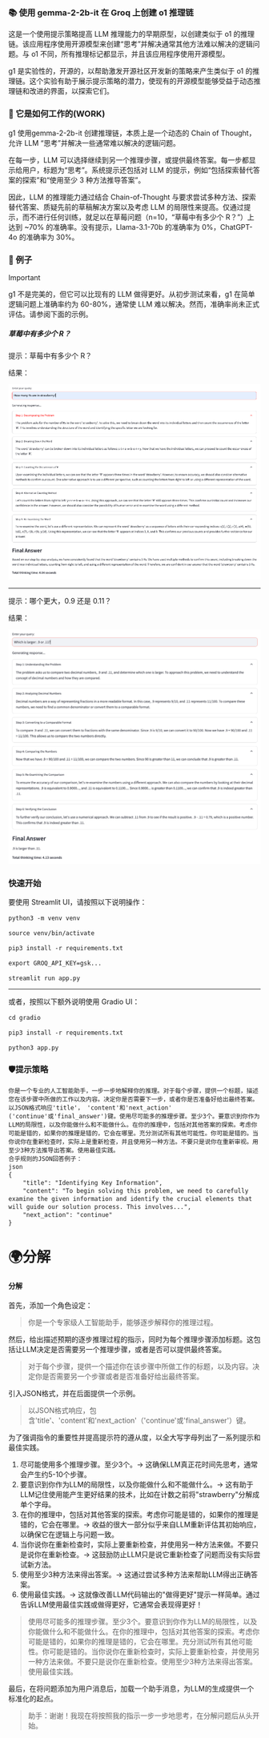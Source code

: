 ### 📚 使用 gemma-2-2b-it 在 Groq 上创建 o1 推理链

这是一个使用提示策略提高 LLM 推理能力的早期原型，以创建类似于 o1 的推理链。该应用程序使用开源模型来创建“思考”并解决通常其他方法难以解决的逻辑问题。与 o1 不同，所有推理标记都显示，并且该应用程序使用开源模型。

g1 是实验性的，开源的，以帮助激发开源社区开发新的策略来产生类似于 o1 的推理链。这个实验有助于展示提示策略的潜力，使现有的开源模型能够受益于动态推理链和改进的界面，以探索它们。

### 🚀 它是如何工作的(WORK)

g1 使用gemma-2-2b-it 创建推理链，本质上是一个动态的 Chain of Thought，允许 LLM “思考”并解决一些通常难以解决的逻辑问题。

在每一步，LLM 可以选择继续到另一个推理步骤，或提供最终答案。每一步都显示给用户，标题为“思考”。系统提示还包括对 LLM 的提示，例如“包括探索替代答案的探索”和“使用至少 3 种方法推导答案”。

因此，LLM 的推理能力通过结合 Chain-of-Thought 与要求尝试多种方法、探索替代答案、质疑先前的草稿解决方案以及考虑 LLM 的局限性来提高。仅通过提示，而不进行任何训练，就足以在草莓问题（n=10，“草莓中有多少个 R？”）上达到 ~70% 的准确率。没有提示，Llama-3.1-70b 的准确率为 0%，ChatGPT-4o 的准确率为 30%。

### 📑 例子

> [!IMPORTANT]
> g1 不是完美的，但它可以比现有的 LLM 做得更好。从初步测试来看，g1 在简单逻辑问题上准确率约为 60-80%，通常使 LLM 难以解决。然而，准确率尚未正式评估。请参阅下面的示例。

##### 草莓中有多少个 R？

提示：草莓中有多少个 R？

结果：

![草莓示例](examples/strawberry.png)

---

提示：哪个更大，0.9 还是 0.11？

结果：

![0.9 或 0.11 示例](examples/math.png)

### 快速开始

要使用 Streamlit UI，请按照以下说明操作：

~~~
python3 -m venv venv
~~~

~~~
source venv/bin/activate
~~~

~~~
pip3 install -r requirements.txt
~~~

~~~
export GROQ_API_KEY=gsk...
~~~

~~~
streamlit run app.py
~~~

---

或者，按照以下额外说明使用 Gradio UI：

~~~
cd gradio
~~~

~~~
pip3 install -r requirements.txt
~~~

~~~
python3 app.py
~~~

### 🛡️提示策略

```
你是一个专业的人工智能助手，一步一步地解释你的推理。对于每个步骤，提供一个标题，描述您在该步骤中所做的工作以及内容。决定你是否需要下一步，或者你是否准备好给出最终答案。以JSON格式响应'title'， 'content'和'next_action' ('continue'或'final_answer')键。使用尽可能多的推理步骤。至少3个。要意识到你作为LLM的局限性，以及你能做什么和不能做什么。在你的推理中，包括对其他答案的探索。考虑你可能是错的，如果你的推理是错的，它会在哪里。充分测试所有其他可能性。你可能是错的。当你说你在重新检查时，实际上是重新检查，并且使用另一种方法。不要只是说你在重新审视。用至少3种方法推导出答案。使用最佳实践。
合乎规则的JSON回答例子：
json
{
    "title": "Identifying Key Information",
    "content": "To begin solving this problem, we need to carefully examine the given information and identify the crucial elements that will guide our solution process. This involves...",
    "next_action": "continue"
}
```

# 🌍分解
#### 分解

首先，添加一个角色设定：

> 你是一个专家级人工智能助手，能够逐步解释你的推理过程。

然后，给出描述预期的逐步推理过程的指示，同时为每个推理步骤添加标题。这包括让LLM决定是否需要另一个推理步骤，或者是否可以提供最终答案。

> 对于每个步骤，提供一个描述你在该步骤中所做工作的标题，以及内容。决定你是否需要另一个步骤或者是否准备好给出最终答案。

引入JSON格式，并在后面提供一个示例。

> 以JSON格式响应，包含'title'、'content'和'next_action'（'continue'或'final_answer'）键。

为了强调指令的重要性并提高提示符的遵从度，以全大写字母列出了一系列提示和最佳实践。

1. 尽可能使用多个推理步骤。至少3个。-> 这确保LLM真正花时间先思考，通常会产生约5-10个步骤。
2. 要意识到你作为LLM的局限性，以及你能做什么和不能做什么。-> 这有助于LLM记住使用能产生更好结果的技术，比如在计数之前将"strawberry"分解成单个字母。
3. 在你的推理中，包括对其他答案的探索。考虑你可能是错的，如果你的推理是错的，它会在哪里。-> 收益的很大一部分似乎来自LLM重新评估其初始响应，以确保它在逻辑上与问题一致。
4. 当你说你在重新检查时，实际上要重新检查，并使用另一种方法来做。不要只是说你在重新检查。-> 这鼓励防止LLM只是说它重新检查了问题而没有实际尝试新方法。
5. 使用至少3种方法来得出答案。-> 这通过尝试多种方法来帮助LLM得出正确答案。
6. 使用最佳实践。-> 这就像改善LLM代码输出的"做得更好"提示一样简单。通过告诉LLM使用最佳实践或做得更好，它通常会表现得更好！

> 使用尽可能多的推理步骤。至少3个。要意识到你作为LLM的局限性，以及你能做什么和不能做什么。在你的推理中，包括对其他答案的探索。考虑你可能是错的，如果你的推理是错的，它会在哪里。充分测试所有其他可能性。你可能是错的。当你说你在重新检查时，实际上要重新检查，并使用另一种方法来做。不要只是说你在重新检查。使用至少3种方法来得出答案。使用最佳实践。

最后，在将问题添加为用户消息后，加载一个助手消息，为LLM的生成提供一个标准化的起点。

> 助手：谢谢！我现在将按照我的指示一步一步地思考，在分解问题后从头开始。
